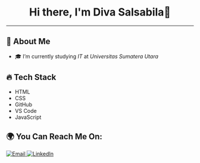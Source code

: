 ##
<h1 align="center">Hi there, I'm Diva Salsabila👋</h1>

---

## 🚀 About Me
- 🎓 I’m currently studying *IT* at *Universitas Sumatera Utara*  
## 🔥 Tech Stack
- HTML  
- CSS  
- GitHub  
- VS Code  
- JavaScript  

## 🌍 You Can Reach Me On:
<p align="left">
    <a href="mailto:salsabiladivasalsa@gmail.com">
    <img alt="Email" src="https://img.shields.io/badge/Email-red?style=for-the-badge&logo=gmail&logoColor=white" />
  </a>
  <a href="www.linkedin.com/in/diva-salsabila-71b747342" target="_blank">
    <img alt="LinkedIn" src="https://img.shields.io/badge/LinkedIn-A7C7E7?style=for-the-badge&logo=linkedin&logoColor=white" />
  </a>
</p>
